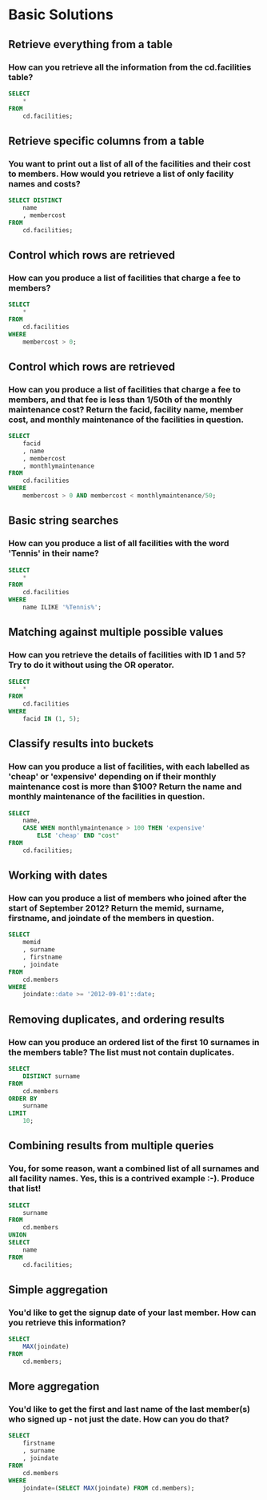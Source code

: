 # Basic Solutions

## Retrieve everything from a table
### How can you retrieve all the information from the cd.facilities table?
```sql
SELECT
	*
FROM
	cd.facilities;
```

## Retrieve specific columns from a table
### You want to print out a list of all of the facilities and their cost to members. How would you retrieve a list of only facility names and costs?
```sql
SELECT DISTINCT
	name
	, membercost
FROM
	cd.facilities;
```

## Control which rows are retrieved
### How can you produce a list of facilities that charge a fee to members?
```sql
SELECT
	*
FROM
	cd.facilities
WHERE
	membercost > 0;
```

## Control which rows are retrieved
### How can you produce a list of facilities that charge a fee to members, and that fee is less than 1/50th of the monthly maintenance cost? Return the facid, facility name, member cost, and monthly maintenance of the facilities in question.
```sql
SELECT
	facid
	, name
	, membercost
	, monthlymaintenance
FROM
	cd.facilities
WHERE
	membercost > 0 AND membercost < monthlymaintenance/50;
```
## Basic string searches
### How can you produce a list of all facilities with the word 'Tennis' in their name?
```sql
SELECT
    *
FROM
    cd.facilities
WHERE
    name ILIKE '%Tennis%';
```
## Matching against multiple possible values
### How can you retrieve the details of facilities with ID 1 and 5? Try to do it without using the OR operator.
```sql
SELECT
	*
FROM
	cd.facilities
WHERE
	facid IN (1, 5);
```

## Classify results into buckets
### How can you produce a list of facilities, with each labelled as 'cheap' or 'expensive' depending on if their monthly maintenance cost is more than $100? Return the name and monthly maintenance of the facilities in question.
```sql
SELECT
    name,
    CASE WHEN monthlymaintenance > 100 THEN 'expensive'
        ELSE 'cheap' END "cost"
FROM
    cd.facilities;

```

## Working with dates
### How can you produce a list of members who joined after the start of September 2012? Return the memid, surname, firstname, and joindate of the members in question.
```sql
SELECT
	memid
	, surname
	, firstname
	, joindate
FROM
	cd.members
WHERE
	joindate::date >= '2012-09-01'::date;
```

## Removing duplicates, and ordering results
### How can you produce an ordered list of the first 10 surnames in the members table? The list must not contain duplicates.
```sql
SELECT
	DISTINCT surname
FROM
	cd.members
ORDER BY
	surname
LIMIT
	10;
```

## Combining results from multiple queries
### You, for some reason, want a combined list of all surnames and all facility names. Yes, this is a contrived example :-). Produce that list!
```sql
SELECT
	surname
FROM 
	cd.members
UNION
SELECT
	name
FROM
	cd.facilities;
```

## Simple aggregation
### You'd like to get the signup date of your last member. How can you retrieve this information?
```sql
SELECT
    MAX(joindate)
FROM
    cd.members;
```

## More aggregation
### You'd like to get the first and last name of the last member(s) who signed up - not just the date. How can you do that?
```sql
SELECT
    firstname
    , surname
    , joindate
FROM
    cd.members
WHERE
    joindate=(SELECT MAX(joindate) FROM cd.members);
```
